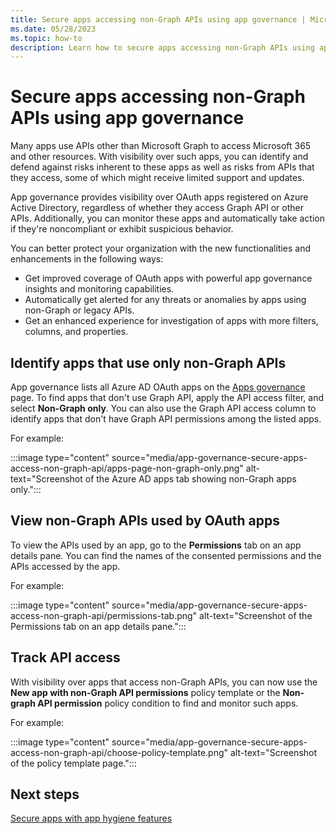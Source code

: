 ```yaml
---
title: Secure apps accessing non-Graph APIs using app governance | Microsoft Defender for Cloud Apps
ms.date: 05/28/2023
ms.topic: how-to
description: Learn how to secure apps accessing non-Graph APIs using app governance in Microsoft 365 Defender with Microsoft Defender for Cloud Apps
---
```


# Secure apps accessing non-Graph APIs using app governance

Many apps use APIs other than Microsoft Graph to access Microsoft 365 and other resources. With visibility over such apps, you can identify and defend against risks inherent to these apps as well as risks from APIs that they access, some of which might receive limited support and updates.

App governance provides visibility over OAuth apps registered on Azure Active Directory, regardless of whether they access Graph API or other APIs. Additionally, you can monitor these apps and automatically take action if they're noncompliant or exhibit suspicious behavior.

You can better protect your organization with the new functionalities and enhancements in the following ways:

- Get improved coverage of OAuth apps with powerful app governance insights and monitoring capabilities.
- Automatically get alerted for any threats or anomalies by apps using non-Graph or legacy APIs.
- Get an enhanced experience for investigation of apps with more filters, columns, and properties.

## Identify apps that use only non-Graph APIs

App governance lists all Azure AD OAuth apps on the [Apps governance](https://security.microsoft.com/cloudapps/app-governance?viewid=allApps) page. To find apps that don't use Graph API, apply the API access filter, and select **Non-Graph only**. You can also use the Graph API access column to identify apps that don't have Graph API permissions among the listed apps.

For example:

:::image type="content" source="media/app-governance-secure-apps-access-non-graph-api/apps-page-non-graph-only.png" alt-text="Screenshot of the Azure AD apps tab showing non-Graph apps only.":::

## View non-Graph APIs used by OAuth apps

To view the APIs used by an app, go to the **Permissions** tab on an app details pane. You can find the names of the consented permissions and the APIs accessed by the app.

For example:

:::image type="content" source="media/app-governance-secure-apps-access-non-graph-api/permissions-tab.png" alt-text="Screenshot of the Permissions tab on an app details pane.":::

## Track API access

With visibility over apps that access non-Graph APIs, you can now use the **New app with non-Graph API permissions** policy template or the **Non-graph API permission** policy condition to find and monitor such apps.

For example:

:::image type="content" source="media/app-governance-secure-apps-access-non-graph-api/choose-policy-template.png" alt-text="Screenshot of the policy template page.":::


## Next steps

[Secure apps with app hygiene features](app-governance-secure-apps-app-hygiene-features.md)
